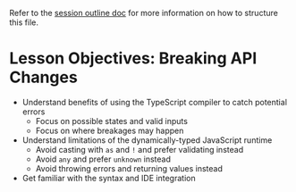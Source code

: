 Refer to the [session outline doc](../docs/session-outline.md) for more information on how to structure this file.

# Lesson Objectives: Breaking API Changes

- Understand benefits of using the TypeScript compiler to catch potential errors
  - Focus on possible states and valid inputs
  - Focus on where breakages may happen
- Understand limitations of the dynamically-typed JavaScript runtime
  - Avoid casting with `as` and `!` and prefer validating instead
  - Avoid `any` and prefer `unknown` instead
  - Avoid throwing errors and returning values instead
- Get familiar with the syntax and IDE integration
